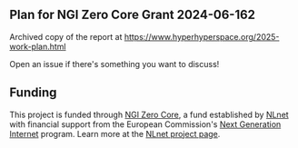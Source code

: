 ## Plan for NGI Zero Core Grant 2024-06-162

Archived copy of the report at https://www.hyperhyperspace.org/2025-work-plan.html

Open an issue if there's something you want to discuss!

## Funding

This project is funded through [NGI Zero Core](https://nlnet.nl/core), a fund established by [NLnet](https://nlnet.nl) with financial support from the European Commission's [Next Generation Internet](https://ngi.eu) program. Learn more at the [NLnet project page](https://nlnet.nl/project/HHS-SyncEngine).
